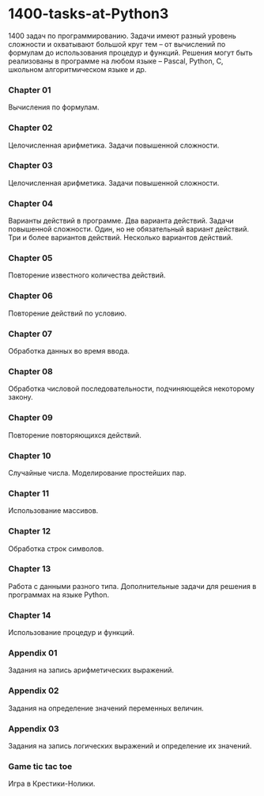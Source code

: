 # 1400-tasks-at-Python3
1400 задач по программированию.
Задачи имеют разный уровень сложности и охватывают большой круг тем – от вычислений по формулам до использования процедур и функций. Решения могут быть реализованы в программе на любом языке – Pascal, Python, С, школьном алгоритмическом языке и др.
### Chapter 01
Вычисления по формулам.
### Chapter 02
Целочисленная арифметика.
Задачи повышенной сложности.
### Chapter 03
Целочисленная арифметика.
Задачи повышенной сложности.
### Chapter 04
Варианты действий в программе.
Два варианта действий.
Задачи повышенной сложности.
Один, но не обязательный вариант действий.
Три и более вариантов действий.
Несколько вариантов действий.
### Chapter 05
Повторение известного количества действий.
### Chapter 06
Повторение действий по условию.
### Chapter 07
Обработка данных во время ввода.
### Chapter 08
Обработка числовой последовательности, подчиняющейся некоторому закону.
### Chapter 09
Повторение повторяющихся действий.
### Chapter 10
Случайные числа. Моделирование простейших пар.
### Chapter 11
Использование массивов.
### Chapter 12
Обработка строк символов.
### Chapter 13
Работа с данными разного типа.
Дополнительные задачи для решения в программах на языке Python.
### Chapter 14
Использование процедур и функций.
### Appendix 01
Задания на запись арифметических выражений.
### Appendix 02
Задания на определение значений переменных величин.
### Appendix 03
Задания на запись логических выражений и определение их значений.
### Game tic tac toe
Игра в Крестики-Нолики.
